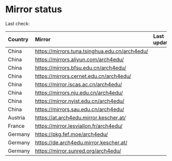 <script src="./time.js"></script>
# Mirror status
Last check: <script type="text/javascript">localize(1738114900.3291);</script>

|Country|Mirror|Last update|
|:------|:-----|:----------|
|China|https://mirrors.tuna.tsinghua.edu.cn/arch4edu/|<script type="text/javascript">localize(1738089531);</script>|
|China|https://mirrors.aliyun.com/arch4edu/|<script type="text/javascript">localize(1738046348);</script>|
|China|https://mirrors.bfsu.edu.cn/arch4edu/|<script type="text/javascript">localize(1738089531);</script>|
|China|https://mirrors.cernet.edu.cn/arch4edu/|<script type="text/javascript">localize(1738089531);</script>|
|China|https://mirror.iscas.ac.cn/arch4edu/|<script type="text/javascript">localize(1738046348);</script>|
|China|https://mirrors.nju.edu.cn/arch4edu/|<script type="text/javascript">localize(1738046348);</script>|
|China|https://mirror.nyist.edu.cn/arch4edu/|<script type="text/javascript">localize(1738046348);</script>|
|China|https://mirrors.sau.edu.cn/arch4edu/|<script type="text/javascript">localize(1731653531);</script>|
|Austria|https://at.arch4edu.mirror.kescher.at/|<script type="text/javascript">localize(1738089531);</script>|
|France|https://mirror.lesviallon.fr/arch4edu/|<script type="text/javascript">localize(1738046348);</script>|
|Germany|https://pkg.fef.moe/arch4edu/|<script type="text/javascript">localize(1738089531);</script>|
|Germany|https://de.arch4edu.mirror.kescher.at/|<script type="text/javascript">localize(1738089531);</script>|
|Germany|https://mirror.sunred.org/arch4edu/|<script type="text/javascript">localize(1738089531);</script>|

<script src="./tablefilter/tablefilter.js"></script>
<script src="./table.js"></script>